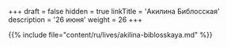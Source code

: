 +++
draft = false
hidden = true
linkTitle = 'Акилина Библосская'
description = '26 июня'
weight = 26
+++

{{% include file="content/ru/lives/akilina-biblosskaya.md" %}}
